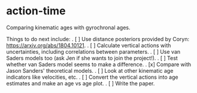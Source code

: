 # action-time
Comparing kinematic ages with gyrochronal ages.

Things to do next include:
. [ ] Use distance posteriors provided by Coryn:
https://arxiv.org/abs/1804.10121.
. [ ] Calculate vertical actions with uncertainties, including correlations
between parameters.
. [ ] Use van Saders models too (ask Jen if she wants to join the project!).
. [ ] Test whether van Saders model seems to make a difference.
. [x] Compare with Jason Sanders' theoretical models.
. [ ] Look at other kinematic age indicators like velocities, etc.
. [ ] Convert the vertical actions into age estimates and make an age vs age
plot.
. [ ] Write the paper.
